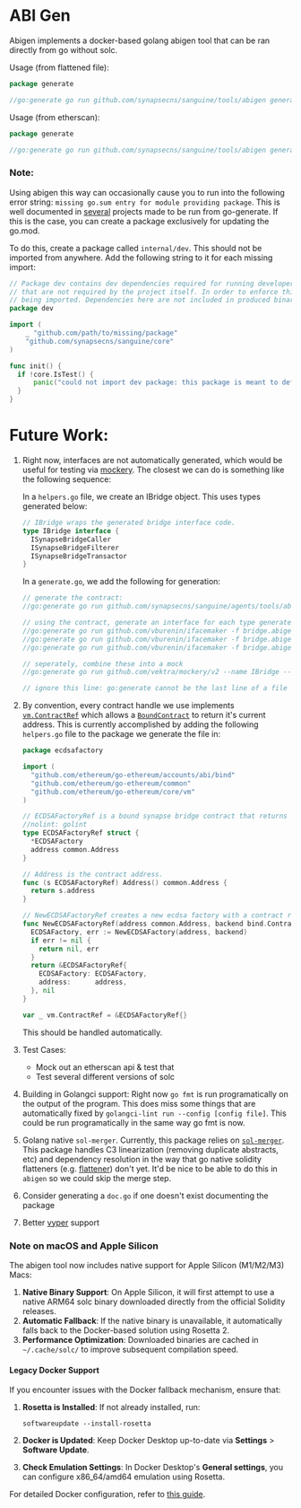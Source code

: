 # ABI Gen

Abigen implements a docker-based golang abigen tool that can be ran directly from go without solc.

Usage (from flattened file):

```go
package generate

//go:generate go run github.com/synapsecns/sanguine/tools/abigen generate --sol /path/to/flattened.sol --pkg pkgname --sol-version 0.6.12 --filename filename

```

Usage (from etherscan):
```go
package generate

//go:generate go run github.com/synapsecns/sanguine/tools/abigen generate-from-etherscan --address=0x6b175474e89094c44da98b954eedeac495271d0f --chainID 1 --pkg dai --sol-version 0.5.12 --filename dai

```



### Note:

Using abigen this way can occasionally cause you to run into the following error string: `missing go.sum entry for module providing package`. This is well documented in [several](https://github.com/99designs/gqlgen/issues/1483) projects made to be run from go-generate. If this is the case, you can create a package exclusively for updating the go.mod.

To do this, create a package called `internal/dev`. This should not be imported from anywhere. Add the following string to it for each missing import:

```go
// Package dev contains dev dependencies required for running developer tasks (coverage testutils, etc)
// that are not required by the project itself. In order to enforce this constraint, this module panics upon
// being imported. Dependencies here are not included in produced binaries and won't affect the dev build
package dev

import (
	_ "github.com/path/to/missing/package"
	"github.com/synapsecns/sanguine/core"
)

func init() {
  if !core.IsTest() {
	  panic("could not import dev package: this package is meant to define dependencies, not be imported.")
  }
}
```



# Future Work:

1. Right now, interfaces are not automatically generated, which would be useful for testing via [mockery](https://github.com/vektra/mockery). The closest we can do is something like the following sequence:

    In a `helpers.go` file, we create an IBridge object. This uses types generated below:
    ```go
    // IBridge wraps the generated bridge interface code.
    type IBridge interface {
      ISynapseBridgeCaller
      ISynapseBridgeFilterer
      ISynapseBridgeTransactor
    }
    ```

    In a `generate.go`, we add the following for generation:
    ```go
    // generate the contract:
    //go:generate go run github.com/synapsecns/sanguine/agents/tools/abigen generate --sol ../../external/contracts/build/SynapseBridge.sol --pkg bridge --sol-version 0.6.12 --filename bridge

    // using the contract, generate an interface for each type generated by abigen. This is always [contract]Caller, [contract]Transactor, [contract]Filterer
    //go:generate go run github.com/vburenin/ifacemaker -f bridge.abigen.go -s SynapseBridgeCaller -i ISynapseBridgeCaller -p bridge -o icaller_generated.go -c "autogenerated file"
    //go:generate go run github.com/vburenin/ifacemaker -f bridge.abigen.go -s SynapseBridgeTransactor -i ISynapseBridgeTransactor -p bridge -o itransactor_generated.go -c "autogenerated file"
    //go:generate go run github.com/vburenin/ifacemaker -f bridge.abigen.go -s SynapseBridgeFilterer  -i ISynapseBridgeFilterer  -p bridge  -o filterer_generated.go -c "autogenerated file"

    // seperately, combine these into a mock
    //go:generate go run github.com/vektra/mockery/v2 --name IBridge --output ./mocks --case=underscore

    // ignore this line: go:generate cannot be the last line of a file
    ```
2. By convention, every contract handle we use implements [`vm.ContractRef`](https://pkg.go.dev/github.com/ethereum/go-ethereum/core/vm#ContractRef) which allows a [`BoundContract`](https://pkg.go.dev/github.com/ethereum/go-ethereum/accounts/abi/bind#BoundContract) to return it's current address. This is currently accomplished by adding the following `helpers.go` file to the package we generate the file in:

    ```go
    package ecdsafactory

    import (
      "github.com/ethereum/go-ethereum/accounts/abi/bind"
      "github.com/ethereum/go-ethereum/common"
      "github.com/ethereum/go-ethereum/core/vm"
    )

    // ECDSAFactoryRef is a bound synapse bridge contract that returns the address of the contract.
    //nolint: golint
    type ECDSAFactoryRef struct {
      *ECDSAFactory
      address common.Address
    }

    // Address is the contract address.
    func (s ECDSAFactoryRef) Address() common.Address {
      return s.address
    }

    // NewECDSAFactoryRef creates a new ecdsa factory with a contract ref.
    func NewECDSAFactoryRef(address common.Address, backend bind.ContractBackend) (*ECDSAFactoryRef, error) {
      ECDSAFactory, err := NewECDSAFactory(address, backend)
      if err != nil {
        return nil, err
      }
      return &ECDSAFactoryRef{
        ECDSAFactory: ECDSAFactory,
        address:      address,
      }, nil
    }

    var _ vm.ContractRef = &ECDSAFactoryRef{}
    ```

    This should be handled automatically.

3. Test Cases:
   - Mock out an etherscan api & test that
   - Test several different versions of solc

4. Building in Golangci support: Right now `go fmt` is run programatically on the output of the program. This does miss some things that are automatically fixed by `golangci-lint run --config [config file]`. This could be run programatically in the same way go fmt is now.

5. Golang native `sol-merger`. Currently, this package relies on [`sol-merger`](https://github.com/RyuuGan/sol-merger). This package handles C3 linearization (removing duplicate abstracts, etc) and dependency resolution in the way that go native solidity flatteners (e.g. [flattener](https://github.com/DaveAppleton/SolidityFlattery/blob/master/flat.go)) don't yet. It'd be nice to be able to  do this in `abigen` so we could skip the merge step.
6. Consider generating a `doc.go` if one doesn't exist documenting the package
7. Better [vyper](https://vyperlang.org/) support

### Note on macOS and Apple Silicon

The abigen tool now includes native support for Apple Silicon (M1/M2/M3) Macs:

1. **Native Binary Support**: On Apple Silicon, it will first attempt to use a native ARM64 solc binary downloaded directly from the official Solidity releases.
2. **Automatic Fallback**: If the native binary is unavailable, it automatically falls back to the Docker-based solution using Rosetta 2.
3. **Performance Optimization**: Downloaded binaries are cached in `~/.cache/solc/` to improve subsequent compilation speed.

#### Legacy Docker Support

If you encounter issues with the Docker fallback mechanism, ensure that:

1. **Rosetta is Installed**: If not already installed, run:
   ```shell
   softwareupdate --install-rosetta
   ```

2. **Docker is Updated**: Keep Docker Desktop up-to-date via **Settings** > **Software Update**.

3. **Check Emulation Settings**: In Docker Desktop's **General settings**, you can configure x86_64/amd64 emulation using Rosetta.

For detailed Docker configuration, refer to [this guide](https://romanzipp.com/blog/maocs-sequoia-docker-resetta-is-only-intended-to-run-silicon).
